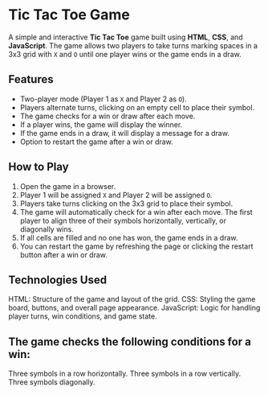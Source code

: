 # Tic Tac Toe Game

A simple and interactive **Tic Tac Toe** game built using **HTML**, **CSS**, and **JavaScript**. The game allows two players to take turns marking spaces in a 3x3 grid with `X` and `O` until one player wins or the game ends in a draw.

## Features
- Two-player mode (Player 1 as `X` and Player 2 as `O`).
- Players alternate turns, clicking on an empty cell to place their symbol.
- The game checks for a win or draw after each move.
- If a player wins, the game will display the winner.
- If the game ends in a draw, it will display a message for a draw.
- Option to restart the game after a win or draw.

## How to Play
1. Open the game in a browser.
2. Player 1 will be assigned `X` and Player 2 will be assigned `O`.
3. Players take turns clicking on the 3x3 grid to place their symbol.
4. The game will automatically check for a win after each move. The first player to align three of their symbols horizontally, vertically, or diagonally wins.
5. If all cells are filled and no one has won, the game ends in a draw.
6. You can restart the game by refreshing the page or clicking the restart button after a win or draw.

## Technologies Used
HTML: Structure of the game and layout of the grid.
CSS: Styling the game board, buttons, and overall page appearance.
JavaScript: Logic for handling player turns, win conditions, and game state.

## The game checks the following conditions for a win:
Three symbols in a row horizontally.
Three symbols in a row vertically.
Three symbols diagonally.



